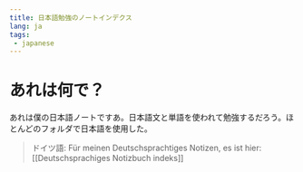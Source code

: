 ```yaml
---
title: 日本語勉強のノートインデクス
lang: ja
tags:
 - japanese
---
```

# あれは何で？
あれは僕の日本語ノートですあ。日本語文と単語を使われて勉強するだろう。ほとんどのフォルダで日本語を使用した。

 > ドイツ語: Für meinen Deutschsprachtiges Notizen, es ist hier: [[Deutschsprachiges Notizbuch indeks]]
